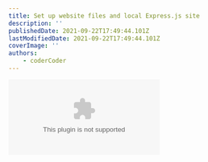 ```yaml
---
title: Set up website files and local Express.js site
description: ''
publishedDate: 2021-09-22T17:49:44.101Z
lastModifiedDate: 2021-09-22T17:49:44.101Z
coverImage: ''
authors:
    - coderCoder
---
```


<Embed
	type="youtube"
	url="https://youtu.be/wYALykLb5oY?t=75"
	title="Set up website files and local Express.js site"
/>
